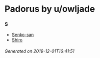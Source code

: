 # Padorus by u/owljade

### S
* [Senko-san](https://github.com/shadow578/Padoru-Padoru/blob/master/table-of-contents/characters/Senkosan.md)
* [Shiro](https://github.com/shadow578/Padoru-Padoru/blob/master/table-of-contents/characters/Shiro.md)

###### Generated on 2019-12-01T16:41:51
